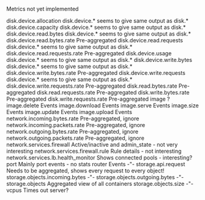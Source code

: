 Metrics not yet implemented

  disk.device.allocation                    disk.device.* seems to give same output as disk.*
  disk.device.capacity                      disk.device.* seems to give same output as disk.*
  disk.device.read.bytes                    disk.device.* seems to give same output as disk.*
  disk.device.read.bytes.rate               Pre-aggregated
  disk.device.read.requests                 disk.device.* seems to give same output as disk.*
  disk.device.read.requests.rate            Pre-aggregated
  disk.device.usage                         disk.device.* seems to give same output as disk.*
  disk.device.write.bytes                   disk.device.* seems to give same output as disk.*
  disk.device.write.bytes.rate              Pre-aggregated
  disk.device.write.requests                disk.device.* seems to give same output as disk.*
  disk.device.write.requests.rate           Pre-aggregated
  disk.read.bytes.rate                      Pre-aggregated
  disk.read.requests.rate                   Pre-aggregated
  disk.write.bytes.rate                     Pre-aggregated
  disk.write.requests.rate                  Pre-aggregated
  image                                     ?
  image.delete                              Events
  image.download                            Events
  image.serve                               Events
  image.size                                Events
  image.update                              Events
  image.upload                              Events
  network.incoming.bytes.rate               Pre-aggregated, ignore
  network.incoming.packets.rate             Pre-aggregated, ignore
  network.outgoing.bytes.rate               Pre-aggregated, ignore
  network.outgoing.packets.rate             Pre-aggregated, ignore
  network.services.firewall                 Active/inactive and admin_state - not very interesting
  network.services.firewall.rule            Rule details - not interesting
  network.services.lb.health_monitor        Shows connected pools - interesting?
  port                                      Mainly port events - no stats
  router                                    Events -"-
  storage.api.request                       Needs to be aggregated, shows every request to every object!
  storage.objects.incoming.bytes            -"-
  storage.objects.outgoing.bytes            -"-
  storage.objects                           Aggregated view of all containers
  storage.objects.size                      -"-
  vcpus                                     Times out server?
